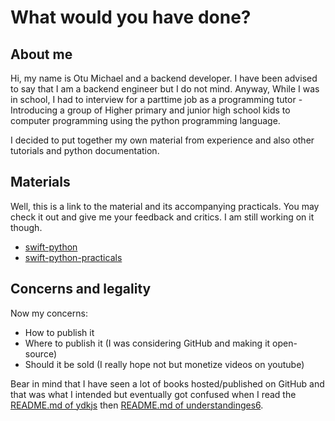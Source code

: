 # What would you have done?

## About me

Hi, my name is Otu Michael and a backend developer. I have been advised to say that I am a backend engineer but I do not mind. Anyway, While I was in school, I had to interview for a parttime job as a programming tutor - Introducing a group of Higher primary and junior high school kids to computer programming using the python programming language.

I decided to put together my own material from experience and also other tutorials and python documentation.

## Materials

Well, this is a link to the material and its accompanying practicals. You may check it out and give me your feedback and critics. I am still working on it though.

- [swift-python]
- [swift-python-practicals]

## Concerns and legality

Now my concerns:

- How to publish it
- Where to publish it (I was considering GitHub and making it open-source)
- Should it be sold (I really hope not but monetize videos on youtube)

Bear in mind that I have seen a lot of books hosted/published on GitHub and that was what I intended but eventually got confused when I read the [README.md of ydkjs] then [README.md of understandinges6].

#

[swift-python]: https://github.com/Otumian-empire/swift-python
[swift-python-practicals]: https://github.com/Otumian-empire/swift-python-practicals
[readme.md of ydkjs]: https://github.com/getify/You-Dont-Know-JS
[readme.md of understandinges6]: https://github.com/nzakas/understandinges6
